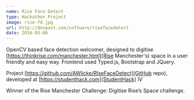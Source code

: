 ```yaml
---
name: Rise Face Detect
type: Hackathon Project
image: rise-fd.jpg
url: http://devpost.com/software/risefacedetect
date: 2016-03-06
---
```


OpenCV based face detection welcomer, designed to digitise [https://thinkrise.com/manchester.html](Rise Manchester's) space in a user friendly and easy way. Frontend used Typed.js, Bootstrap and JQuery.

Project [https://github.com/AWilcke/RIseFaceDetect](GitHub repo), developed at [https://studenthack.com](StudentHack) IV

Winner of the Rise Manchester Challenge: Digitise Rise’s Space challenge.
 
